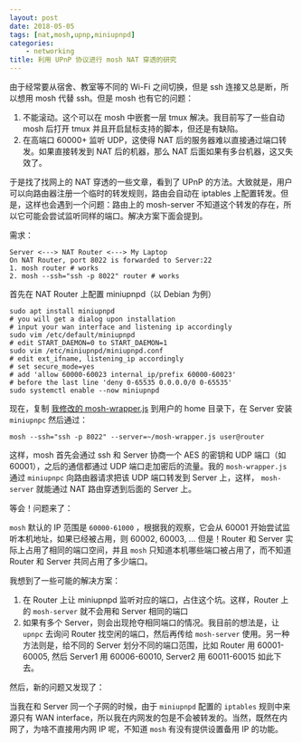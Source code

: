 ```yaml
---
layout: post
date: 2018-05-05
tags: [nat,mosh,upnp,miniupnpd]
categories:
    - networking
title: 利用 UPnP 协议进行 mosh NAT 穿透的研究
---
```


由于经常要从宿舍、教室等不同的 Wi-Fi 之间切换，但是 ssh 连接又总是断，所以想用 mosh 代替 ssh。但是 mosh 也有它的问题：

1. 不能滚动。这个可以在 mosh 中嵌套一层 tmux 解决。我目前写了一些自动 mosh 后打开 tmux 并且开启鼠标支持的脚本，但还是有缺陷。
2. 在高端口 60000+ 监听 UDP，这使得 NAT 后的服务器难以直接通过端口转发。如果直接转发到 NAT 后的机器，那么 NAT 后面如果有多台机器，这又失效了。

于是找了找网上的 NAT 穿透的一些文章，看到了 UPnP 的方法。大致就是，用户可以向路由器注册一个临时的转发规则，路由会自动在 iptables 上配置转发。但是，这样也会遇到一个问题：路由上的 mosh-server 不知道这个转发的存在，所以它可能会尝试监听同样的端口。解决方案下面会提到。

需求：

```
Server <---> NAT Router <---> My Laptop
On NAT Router, port 8022 is forwarded to Server:22
1. mosh router # works
2. mosh --ssh="ssh -p 8022" router # works
```

首先在 NAT Router 上配置 miniupnpd（以 Debian 为例）

```shell
sudo apt install miniupnpd
# you will get a dialog upon installation
# input your wan interface and listening ip accordingly
sudo vim /etc/default/miniupnpd
# edit START_DAEMON=0 to START_DAEMON=1
sudo vim /etc/miniupnpd/miniupnpd.conf
# edit ext_ifname, listening_ip accordingly
# set secure_mode=yes
# add 'allow 60000-60023 internal_ip/prefix 60000-60023'
# before the last line 'deny 0-65535 0.0.0.0/0 0-65535'
sudo systemctl enable --now miniupnpd
```

现在，复制 [我修改的 mosh-wrapper.js](https://github.com/jiegec/mosh-upnp-hole-puncher/blob/master/mosh-wrapper.js) 到用户的 home 目录下，在 Server 安装 `miniupnpc` 然后通过：

```shell
mosh --ssh="ssh -p 8022" --server=~/mosh-wrapper.js user@router
```

这样，mosh 首先会通过 ssh 和 Server 协商一个 AES 的密钥和 UDP 端口（如 60001），之后的通信都通过 UDP 端口走加密后的流量。我的 `mosh-wrapper.js` 通过 `miniupnpc` 向路由器请求把该 UDP 端口转发到 Server 上，这样， `mosh-server` 就能通过 NAT 路由穿透到后面的 Server 上。

等会！问题来了：

`mosh` 默认的 IP 范围是 `60000-61000` ，根据我的观察，它会从 60001 开始尝试监听本机地址，如果已经被占用，则 60002, 60003, ... 但是！Router 和 Server 实际上占用了相同的端口空间，并且 `mosh` 只知道本机哪些端口被占用了，而不知道 Router 和 Server 共同占用了多少端口。

我想到了一些可能的解决方案：

1. 在 Router 上让 miniupnpd 监听对应的端口，占住这个坑。这样，Router 上的 `mosh-server` 就不会用和 Server 相同的端口
2. 如果有多个 Server，则会出现抢夺相同端口的情况。我目前的想法是，让 `upnpc` 去询问 Router 找空闲的端口，然后再传给 `mosh-server` 使用。另一种方法则是，给不同的 Server 划分不同的端口范围，比如 Router 用 60001-60005, 然后 Server1 用 60006-60010, Server2 用 60011-60015 如此下去。

然后，新的问题又发现了：

当我在和 Server 同一个子网的时候，由于 `miniupnpd` 配置的 `iptables` 规则中来源只有 WAN interface，所以我在内网发的包是不会被转发的。当然，既然在内网了，为啥不直接用内网 IP 呢，不知道 `mosh` 有没有提供设置备用 IP 的功能。